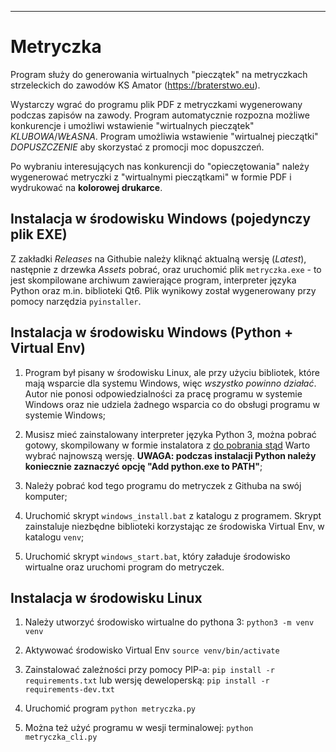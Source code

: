 ---

# Metryczka

Program służy do generowania wirtualnych "pieczątek" na metryczkach strzeleckich do zawodów
KS Amator (<a href="https://braterstwo.eu" target="_blank">https://braterstwo.eu</a>).

Wystarczy wgrać do programu plik PDF z metryczkami wygenerowany podczas zapisów na zawody.
Program automatycznie rozpozna możliwe konkurencje i umożliwi wstawienie "wirtualnych pieczątek" *KLUBOWA*/*WŁASNA*. Program umożliwia wstawienie "wirtualnej pieczątki" *DOPUSZCZENIE* aby skorzystać z promocji moc dopuszczeń.

Po wybraniu interesujących nas konkurencji do "opieczętowania" należy wygenerować metryczki z "wirtualnymi pieczątkami" w formie PDF i wydrukować na **kolorowej drukarce**.

## Instalacja w środowisku Windows (pojedynczy plik EXE)

Z zakładki *Releases* na Githubie należy kliknąć aktualną wersję (*Latest*), następnie z drzewka *Assets* pobrać, oraz uruchomić plik ``metryczka.exe`` - to jest skompilowane archiwum zawierające program, interpreter języka Python oraz m.in. biblioteki Qt6.
Plik wynikowy został wygenerowany przy pomocy narzędzia ``pyinstaller``.

## Instalacja w środowisku Windows (Python + Virtual Env)

1. Program był pisany w środowisku Linux, ale przy użyciu bibliotek, które mają wsparcie dla systemu Windows, więc *wszystko powinno działać*.
Autor nie ponosi odpowiedzialności za pracę programu w systemie Windows oraz nie udziela żadnego wsparcia co do obsługi programu w systemie Windows;

1. Musisz mieć zainstalowany interpreter języka Python 3, można pobrać gotowy, skompilowany w formie instalatora z <a href="https://www.python.org/downloads/windows/">do pobrania stąd</a> Warto wybrać najnowszą wersję. **UWAGA: podczas instalacji Python należy koniecznie zaznaczyć opcję "Add python.exe to PATH"**;

1. Należy pobrać kod tego programu do metryczek z Githuba na swój komputer;

1. Uruchomić skrypt ``windows_install.bat`` z katalogu z programem. Skrypt zainstaluje niezbędne biblioteki korzystając ze środowiska Virtual Env, w katalogu ``venv``;

1. Uruchomić skrypt ``windows_start.bat``, który załaduje środowisko wirtualne oraz uruchomi program do metryczek.

## Instalacja w środowisku Linux

1. Należy utworzyć środowisko wirtualne do pythona 3:
``python3 -m venv venv``

1. Aktywować środowisko Virtual Env
``source venv/bin/activate``

1. Zainstalować zależności przy pomocy PIP-a:
``pip install -r requirements.txt``
lub wersję deweloperską:
``pip install -r requirements-dev.txt``

1. Uruchomić program
``python metryczka.py``

1. Można też użyć programu w wesji terminalowej:
``python metryczka_cli.py``
